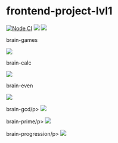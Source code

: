 # frontend-project-lvl1

[![Node CI](https://github.com/H9ko/frontend-project-lvl1/workflows/Node%20CI/badge.svg)](https://github.com/H9ko/frontend-project-lvl1/actions)
<a href="https://codeclimate.com/github/codeclimate/codeclimate/maintainability"><img src="https://api.codeclimate.com/v1/badges/a99a88d28ad37a79dbf6/maintainability" /></a>
<a href="https://codeclimate.com/github/codeclimate/codeclimate/test_coverage"><img src="https://api.codeclimate.com/v1/badges/a99a88d28ad37a79dbf6/test_coverage" /></a>

<p>brain-games</p>
<a href="https://asciinema.org/a/Me6ZMV3XsfXduS3KJ5MAD5Fdk" target="_blank"><img src="https://asciinema.org/a/Me6ZMV3XsfXduS3KJ5MAD5Fdk.svg" /></a>
<p>brain-calc</p>
<a href="https://asciinema.org/a/p8XTvrfxLZzHJpAChhEtCpLYI" target="_blank"><img src="https://asciinema.org/a/p8XTvrfxLZzHJpAChhEtCpLYI.svg" /></a>
<p>brain-even</p>
<a href="https://asciinema.org/a/dKa3KHB3MVUE2LgwnaCu6MRrr" target="_blank"><img src="https://asciinema.org/a/dKa3KHB3MVUE2LgwnaCu6MRrr.svg" /></a>
<p>brain-gcd/p>
<a href="https://asciinema.org/a/kBjrkDqgGj4o31fy2oYe9RmsP" target="_blank"><img src="https://asciinema.org/a/kBjrkDqgGj4o31fy2oYe9RmsP.svg" /></a>
<p>brain-prime/p>
<a href="https://asciinema.org/a/2snPDHgP5KxPJW3i5hdzIJKOL" target="_blank"><img src="https://asciinema.org/a/2snPDHgP5KxPJW3i5hdzIJKOL.svg" /></a>
<p>brain-progression/p>
<a href="https://asciinema.org/a/aO1JymY9ogd9M65GAdt2FCvD6" target="_blank"><img src="https://asciinema.org/a/aO1JymY9ogd9M65GAdt2FCvD6.svg" /></a>
